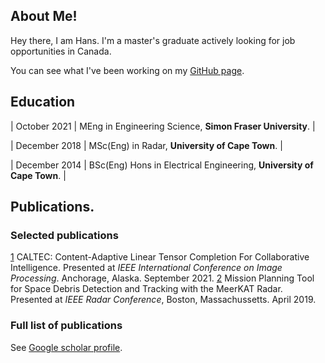 ## About Me!
Hey there, I am Hans. I'm a master's graduate actively looking for job opportunities in Canada.

You can see what I've been working on my [GitHub page](https://github.com/AshivDhondea?tab=repositories).

## Education

| October 2021   | MEng in Engineering Science, **Simon Fraser University**.  |

| December 2018  | MSc(Eng) in Radar, **University of Cape Town**.  |

| December 2014  | BSc(Eng) Hons in Electrical Engineering, **University of Cape Town**. |

## Publications.
### Selected publications
[1](https://ieeexplore.ieee.org/document/9506372) CALTEC: Content-Adaptive Linear Tensor Completion For Collaborative Intelligence. Presented at *IEEE International Conference on Image Processing*. Anchorage, Alaska. September 2021.
[2](https://ieeexplore.ieee.org/document/8835735) Mission Planning Tool for Space Debris Detection and Tracking with the MeerKAT Radar. Presented at *IEEE Radar Conference*, Boston, Massachussetts. April 2019.

### Full list of publications 
See [Google scholar profile](https://scholar.google.ca/citations?user=vACwH48AAAAJ&hl=en).
